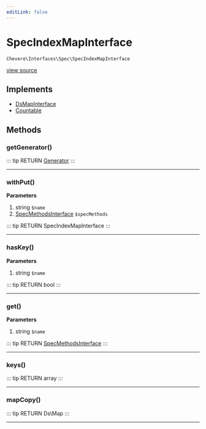 ```yaml
---
editLink: false
---
```


# SpecIndexMapInterface

`Chevere\Interfaces\Spec\SpecIndexMapInterface`

[view source](https://github.com/chevere/chevere/blob/master/interfaces/Spec/SpecIndexMapInterface.php)

## Implements

- [DsMapInterface](../DataStructures/DsMapInterface.md)
- [Countable](https://www.php.net/manual/class.countable)

## Methods

### getGenerator()

::: tip RETURN
[Generator](https://www.php.net/manual/class.generator)
:::

---

### withPut()

**Parameters**

1. string `$name`
2. [SpecMethodsInterface](./SpecMethodsInterface.md) `$specMethods`

::: tip RETURN
SpecIndexMapInterface
:::

---

### hasKey()

**Parameters**

1. string `$name`

::: tip RETURN
bool
:::

---

### get()

**Parameters**

1. string `$name`

::: tip RETURN
[SpecMethodsInterface](./SpecMethodsInterface.md)
:::

---

### keys()

::: tip RETURN
array
:::

---

### mapCopy()

::: tip RETURN
Ds\Map
:::

---
